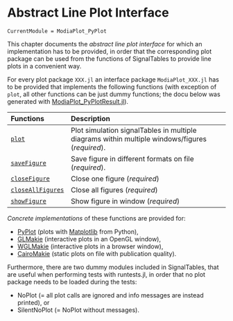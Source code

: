 # Abstract Line Plot Interface

```@meta
CurrentModule = ModiaPlot_PyPlot
```

This chapter documents the *abstract line plot interface* for which an implementation has to be provided,
in order that the corresponding plot package can be used from the functions of SignalTables to
provide line plots in a convenient way.

For every plot package `XXX.jl` an interface package `ModiaPlot_XXX.jl` has to be provided
that implements the following functions (with exception of `plot`, all other functions
can be just dummy functions; the docu below was generated with [ModiaPlot_PyPlotResult.jl](https://github.com/ModiaSim/ModiaPlot_PyPlot.jl)).

| Functions                  | Description                                               |
|:---------------------------|:----------------------------------------------------------|
| [`plot`](@ref)             | Plot simulation signalTables in multiple diagrams within multiple windows/figures (*required*). |
| [`saveFigure`](@ref)       | Save figure in different formats on file (*required*).    |
| [`closeFigure`](@ref)      | Close one figure (*required*)                             |
| [`closeAllFigures`](@ref)  | Close all figures (*required*)                            |
| [`showFigure`](@ref)       | Show figure in window (*required*)                        |

*Concrete implementations* of these functions are provided for:

- [PyPlot](https://github.com/JuliaPy/PyPlot.jl) (plots with [Matplotlib](https://matplotlib.org/stable/) from Python), 
- [GLMakie](https://github.com/JuliaPlots/GLMakie.jl) (interactive plots in an OpenGL window),
- [WGLMakie](https://github.com/JuliaPlots/WGLMakie.jl) (interactive plots in a browser window),
- [CairoMakie](https://github.com/JuliaPlots/CairoMakie.jl) (static plots on file with publication quality).

Furthermore, there are two dummy modules included in SignalTables, that are useful when performing tests with runtests.jl, 
in order that no plot package needs to be loaded during the tests:

- NoPlot (= all plot calls are ignored and info messages are instead printed), or
- SilentNoPlot (= NoPlot without messages).
